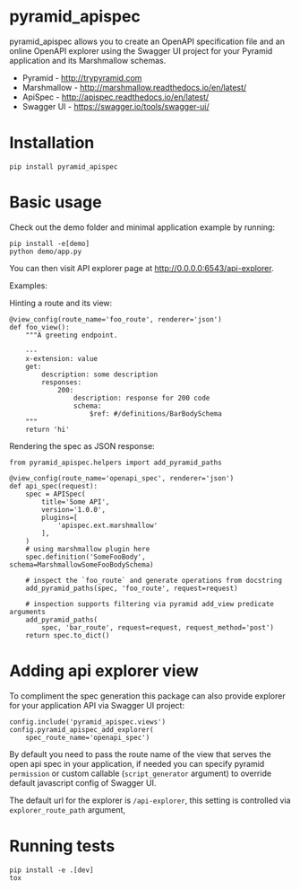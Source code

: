 # pyramid_apispec

pyramid_apispec allows you to create an OpenAPI specification file and an online 
OpenAPI explorer using the Swagger UI project for your Pyramid application 
and its Marshmallow schemas. 

* Pyramid - http://trypyramid.com
* Marshmallow - http://marshmallow.readthedocs.io/en/latest/
* ApiSpec - http://apispec.readthedocs.io/en/latest/
* Swagger UI - https://swagger.io/tools/swagger-ui/

# Installation

    pip install pyramid_apispec

# Basic usage

Check out the demo folder and minimal application example by running:

    pip install -e[demo]
    python demo/app.py
    
You can then visit API explorer page at http://0.0.0.0:6543/api-explorer.

Examples:

Hinting a route and its view:

    @view_config(route_name='foo_route', renderer='json')
    def foo_view():
        """A greeting endpoint.

        ---
        x-extension: value
        get:
            description: some description
            responses:
                200:
                    description: response for 200 code
                    schema:
                        $ref: #/definitions/BarBodySchema
        """
        return 'hi'

Rendering the spec as JSON response:

    from pyramid_apispec.helpers import add_pyramid_paths

    @view_config(route_name='openapi_spec', renderer='json')
    def api_spec(request):
        spec = APISpec(
            title='Some API',
            version='1.0.0',
            plugins=[
                'apispec.ext.marshmallow'
            ],
        )
        # using marshmallow plugin here
        spec.definition('SomeFooBody', schema=MarshmallowSomeFooBodySchema)

        # inspect the `foo_route` and generate operations from docstring
        add_pyramid_paths(spec, 'foo_route', request=request)

        # inspection supports filtering via pyramid add_view predicate arguments
        add_pyramid_paths(
            spec, 'bar_route', request=request, request_method='post')
        return spec.to_dict()

# Adding api explorer view

To compliment the spec generation this package can also provide explorer
for your application API via Swagger UI project:

    config.include('pyramid_apispec.views')
    config.pyramid_apispec_add_explorer(
        spec_route_name='openapi_spec')

By default you need to pass the route name of the view that serves the open api 
spec in your application, if needed you can specify pyramid `permission` or 
custom callable (`script_generator` argument) to override default javascript 
config of Swagger UI.

The default url for the explorer is `/api-explorer`, this setting is controlled
via `explorer_route_path` argument, 

# Running tests

    pip install -e .[dev]
    tox
